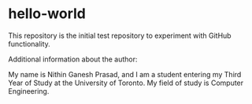 # hello-world
This repository is the initial test repository to experiment with GitHub functionality.

Additional information about the author:

My name is Nithin Ganesh Prasad, and I am a student entering my Third Year of Study at the University of Toronto. My field of study
is Computer Engineering.

